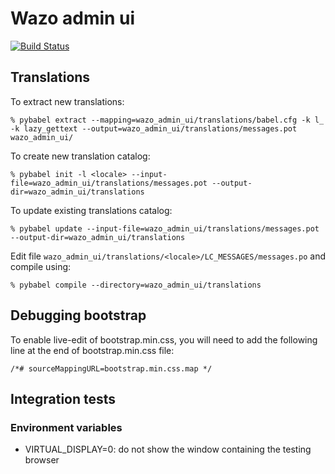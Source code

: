 Wazo admin ui
=============

[![Build Status](https://travis-ci.org/wazo-pbx/wazo-admin-ui.png?branch=master)](https://travis-ci.org/wazo-pbx/wazo-admin-ui)

## Translations

To extract new translations:

    % pybabel extract --mapping=wazo_admin_ui/translations/babel.cfg -k l_ -k lazy_gettext --output=wazo_admin_ui/translations/messages.pot wazo_admin_ui/

To create new translation catalog:

    % pybabel init -l <locale> --input-file=wazo_admin_ui/translations/messages.pot --output-dir=wazo_admin_ui/translations

To update existing translations catalog:

    % pybabel update --input-file=wazo_admin_ui/translations/messages.pot --output-dir=wazo_admin_ui/translations


Edit file `wazo_admin_ui/translations/<locale>/LC_MESSAGES/messages.po` and compile
using:

    % pybabel compile --directory=wazo_admin_ui/translations


## Debugging bootstrap

To enable live-edit of bootstrap.min.css, you will need to add the following line at the end of
bootstrap.min.css file:

    /*# sourceMappingURL=bootstrap.min.css.map */


## Integration tests

### Environment variables

* VIRTUAL_DISPLAY=0: do not show the window containing the testing browser

